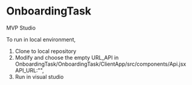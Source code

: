 # OnboardingTask
MVP Studio

To run in local environment, 
1. Clone to local repository
2. Modify and choose the empty URL_API in  OnboardingTask/OnboardingTask/ClientApp/src/components/Api.jsx
  API_URL:"",
3. Run in visual studio
